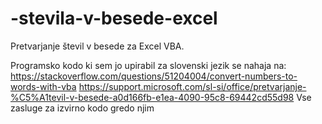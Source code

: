 # -stevila-v-besede-excel
Pretvarjanje števil v besede za Excel VBA.

Programsko kodo ki sem jo upirabil za slovenski jezik se nahaja na: 
https://stackoverflow.com/questions/51204004/convert-numbers-to-words-with-vba
https://support.microsoft.com/sl-si/office/pretvarjanje-%C5%A1tevil-v-besede-a0d166fb-e1ea-4090-95c8-69442cd55d98
Vse zasluge za izvirno kodo gredo njim
